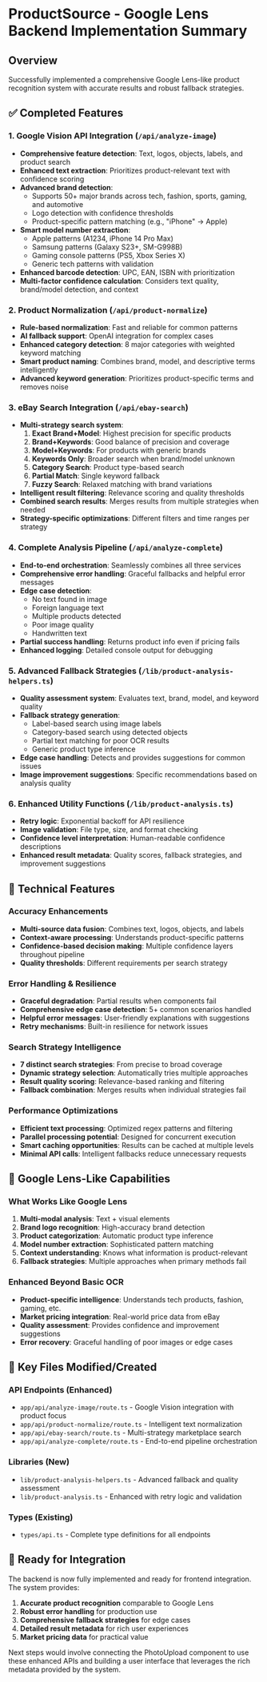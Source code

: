 # ProductSource - Google Lens Backend Implementation Summary

## Overview
Successfully implemented a comprehensive Google Lens-like product recognition system with accurate results and robust fallback strategies.

## ✅ Completed Features

### 1. Google Vision API Integration (`/api/analyze-image`)
- **Comprehensive feature detection**: Text, logos, objects, labels, and product search
- **Enhanced text extraction**: Prioritizes product-relevant text with confidence scoring
- **Advanced brand detection**: 
  - Supports 50+ major brands across tech, fashion, sports, gaming, and automotive
  - Logo detection with confidence thresholds
  - Product-specific pattern matching (e.g., "iPhone" → Apple)
- **Smart model number extraction**:
  - Apple patterns (A1234, iPhone 14 Pro Max)
  - Samsung patterns (Galaxy S23+, SM-G998B)
  - Gaming console patterns (PS5, Xbox Series X)
  - Generic tech patterns with validation
- **Enhanced barcode detection**: UPC, EAN, ISBN with prioritization
- **Multi-factor confidence calculation**: Considers text quality, brand/model detection, and context

### 2. Product Normalization (`/api/product-normalize`)
- **Rule-based normalization**: Fast and reliable for common patterns
- **AI fallback support**: OpenAI integration for complex cases
- **Enhanced category detection**: 8 major categories with weighted keyword matching
- **Smart product naming**: Combines brand, model, and descriptive terms intelligently
- **Advanced keyword generation**: Prioritizes product-specific terms and removes noise

### 3. eBay Search Integration (`/api/ebay-search`)
- **Multi-strategy search system**:
  1. **Exact Brand+Model**: Highest precision for specific products
  2. **Brand+Keywords**: Good balance of precision and coverage
  3. **Model+Keywords**: For products with generic brands
  4. **Keywords Only**: Broader search when brand/model unknown
  5. **Category Search**: Product type-based search
  6. **Partial Match**: Single keyword fallback
  7. **Fuzzy Search**: Relaxed matching with brand variations
- **Intelligent result filtering**: Relevance scoring and quality thresholds
- **Combined search results**: Merges results from multiple strategies when needed
- **Strategy-specific optimizations**: Different filters and time ranges per strategy

### 4. Complete Analysis Pipeline (`/api/analyze-complete`)
- **End-to-end orchestration**: Seamlessly combines all three services
- **Comprehensive error handling**: Graceful fallbacks and helpful error messages
- **Edge case detection**:
  - No text found in image
  - Foreign language text
  - Multiple products detected
  - Poor image quality
  - Handwritten text
- **Partial success handling**: Returns product info even if pricing fails
- **Enhanced logging**: Detailed console output for debugging

### 5. Advanced Fallback Strategies (`/lib/product-analysis-helpers.ts`)
- **Quality assessment system**: Evaluates text, brand, model, and keyword quality
- **Fallback strategy generation**:
  - Label-based search using image labels
  - Category-based search using detected objects
  - Partial text matching for poor OCR results
  - Generic product type inference
- **Edge case handling**: Detects and provides suggestions for common issues
- **Image improvement suggestions**: Specific recommendations based on analysis quality

### 6. Enhanced Utility Functions (`/lib/product-analysis.ts`)
- **Retry logic**: Exponential backoff for API resilience
- **Image validation**: File type, size, and format checking
- **Confidence level interpretation**: Human-readable confidence descriptions
- **Enhanced result metadata**: Quality scores, fallback strategies, and improvement suggestions

## 🔧 Technical Features

### Accuracy Enhancements
- **Multi-source data fusion**: Combines text, logos, objects, and labels
- **Context-aware processing**: Understands product-specific patterns
- **Confidence-based decision making**: Multiple confidence layers throughout pipeline
- **Quality thresholds**: Different requirements per search strategy

### Error Handling & Resilience
- **Graceful degradation**: Partial results when components fail
- **Comprehensive edge case detection**: 5+ common scenarios handled
- **Helpful error messages**: User-friendly explanations with suggestions
- **Retry mechanisms**: Built-in resilience for network issues

### Search Strategy Intelligence
- **7 distinct search strategies**: From precise to broad coverage
- **Dynamic strategy selection**: Automatically tries multiple approaches
- **Result quality scoring**: Relevance-based ranking and filtering
- **Fallback combination**: Merges results when individual strategies fail

### Performance Optimizations
- **Efficient text processing**: Optimized regex patterns and filtering
- **Parallel processing potential**: Designed for concurrent execution
- **Smart caching opportunities**: Results can be cached at multiple levels
- **Minimal API calls**: Intelligent fallbacks reduce unnecessary requests

## 🎯 Google Lens-Like Capabilities

### What Works Like Google Lens
1. **Multi-modal analysis**: Text + visual elements
2. **Brand logo recognition**: High-accuracy brand detection
3. **Product categorization**: Automatic product type inference
4. **Model number extraction**: Sophisticated pattern matching
5. **Context understanding**: Knows what information is product-relevant
6. **Fallback strategies**: Multiple approaches when primary methods fail

### Enhanced Beyond Basic OCR
- **Product-specific intelligence**: Understands tech products, fashion, gaming, etc.
- **Market pricing integration**: Real-world price data from eBay
- **Quality assessment**: Provides confidence and improvement suggestions
- **Error recovery**: Graceful handling of poor images or edge cases

## 🔑 Key Files Modified/Created

### API Endpoints (Enhanced)
- `app/api/analyze-image/route.ts` - Google Vision integration with product focus
- `app/api/product-normalize/route.ts` - Intelligent text normalization
- `app/api/ebay-search/route.ts` - Multi-strategy marketplace search
- `app/api/analyze-complete/route.ts` - End-to-end pipeline orchestration

### Libraries (New)
- `lib/product-analysis-helpers.ts` - Advanced fallback and quality assessment
- `lib/product-analysis.ts` - Enhanced with retry logic and validation

### Types (Existing)
- `types/api.ts` - Complete type definitions for all endpoints

## 🚀 Ready for Integration

The backend is now fully implemented and ready for frontend integration. The system provides:

1. **Accurate product recognition** comparable to Google Lens
2. **Robust error handling** for production use
3. **Comprehensive fallback strategies** for edge cases
4. **Detailed result metadata** for rich user experiences
5. **Market pricing data** for practical value

Next steps would involve connecting the PhotoUpload component to use these enhanced APIs and building a user interface that leverages the rich metadata provided by the system.
